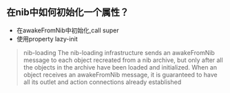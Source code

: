 ## 在nib中如何初始化一个属性？
- 在awakeFromNib中初始化,call super
- 使用property lazy-init

> nib-loading
The nib-loading infrastructure sends an awakeFromNib message to each object recreated from a nib archive, but only after all the objects in the archive have been loaded and initialized. When an object receives an awakeFromNib message, it is guaranteed to have all its outlet and action connections already established
>
